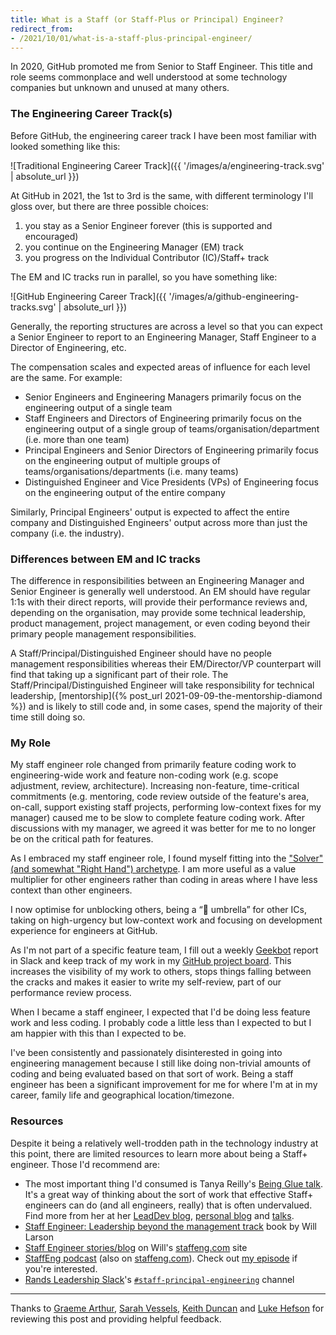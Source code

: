 ```yaml
---
title: What is a Staff (or Staff-Plus or Principal) Engineer?
redirect_from:
- /2021/10/01/what-is-a-staff-plus-principal-engineer/
---
```

In 2020, GitHub promoted me from Senior to Staff Engineer. This title and role seems commonplace and well understood at some technology companies but unknown and unused at many others.

### The Engineering Career Track(s)

Before GitHub, the engineering career track I have been most familiar with looked something like this:

![Traditional Engineering Career Track]({{ '/images/a/engineering-track.svg' | absolute_url }})

At GitHub in 2021, the 1st to 3rd is the same, with different terminology I'll gloss over, but there are three possible choices:

1. you stay as a Senior Engineer forever (this is supported and encouraged)
2. you continue on the Engineering Manager (EM) track
3. you progress on the Individual Contributor (IC)/Staff+ track

The EM and IC tracks run in parallel, so you have something like:

![GitHub Engineering Career Track]({{ '/images/a/github-engineering-tracks.svg' | absolute_url }})

Generally, the reporting structures are across a level so that you can expect a Senior Engineer to report to an Engineering Manager, Staff Engineer to a Director of Engineering, etc.

The compensation scales and expected areas of influence for each level are the same. For example:

- Senior Engineers and Engineering Managers primarily focus on the engineering output of a single team
- Staff Engineers and Directors of Engineering primarily focus on the engineering output of a single group of teams/organisation/department (i.e. more than one team)
- Principal Engineers and Senior Directors of Engineering primarily focus on the engineering output of multiple groups of teams/organisations/departments (i.e. many teams)
- Distinguished Engineer and Vice Presidents (VPs) of Engineering focus on the engineering output of the entire company

Similarly, Principal Engineers' output is expected to affect the entire company and Distinguished Engineers' output across more than just the company (i.e. the industry).

### Differences between EM and IC tracks

The difference in responsibilities between an Engineering Manager and Senior Engineer is generally well understood. An EM should have regular 1:1s with their direct reports, will provide their performance reviews and, depending on the organisation, may provide some technical leadership, product management, project management, or even coding beyond their primary people management responsibilities.

A Staff/Principal/Distinguished Engineer should have no people management responsibilities whereas their EM/Director/VP counterpart will find that taking up a significant part of their role. The Staff/Principal/Distinguished Engineer will take responsibility for technical leadership, [mentorship]({% post_url 2021-09-09-the-mentorship-diamond %}) and is likely to still code and, in some cases, spend the majority of their time still doing so.

### My Role

My staff engineer role changed from primarily feature coding work to engineering-wide work and feature non-coding work (e.g. scope adjustment, review, architecture). Increasing non-feature, time-critical commitments (e.g. mentoring, code review outside of the feature's area, on-call, support existing staff projects, performing low-context fixes for my manager) caused me to be slow to complete feature coding work. After discussions with my manager, we agreed it was better for me to no longer be on the critical path for features.

As I embraced my staff engineer role, I found myself fitting into the ["Solver" (and somewhat "Right Hand") archetype](https://staffeng.com/guides/staff-archetypes). I am more useful as a value multiplier for other engineers rather than coding in areas where I have less context than other engineers.

I now optimise for unblocking others, being a “💩 umbrella” for other ICs, taking on high-urgency but low-context work and focusing on development experience for engineers at GitHub.

As I'm not part of a specific feature team, I fill out a weekly [Geekbot](https://geekbot.com) report in Slack and keep track of my work in my [GitHub project board](https://docs.github.com/en/issues/organizing-your-work-with-project-boards/managing-project-boards/about-project-boards). This increases the visibility of my work to others, stops things falling between the cracks and makes it easier to write my self-review, part of our performance review process.

When I became a staff engineer, I expected that I'd be doing less feature work and less coding. I probably code a little less than I expected to but I am happier with this than I expected to be.

I've been consistently and passionately disinterested in going into engineering management because I still like doing non-trivial amounts of coding and being evaluated based on that sort of work. Being a staff engineer has been a significant improvement for me for where I'm at in my career, family life and geographical location/timezone.

### Resources

Despite it being a relatively well-trodden path in the technology industry at this point, there are limited resources to learn more about being a Staff+ engineer. Those I'd recommend are:

- The most important thing I'd consumed is Tanya Reilly's [Being Glue talk](https://noidea.dog/glue). It's a great way of thinking about the sort of work that effective Staff+ engineers can do (and all engineers, really) that is often undervalued. Find more from her at her [LeadDev blog](https://leaddev.com/community/tanya-reilly), [personal blog](https://noidea.dog/blog) and [talks](https://noidea.dog/talks).
- [Staff Engineer: Leadership beyond the management track](https://www.amazon.co.uk/dp/B08RMSHYGG) book by Will Larson
- [Staff Engineer stories/blog](https://staffeng.com/stories) on Will's [staffeng.com](https://staffeng.com) site
- [StaffEng podcast](https://staffeng.com/stories) (also on [staffeng.com](https://podcast.staffeng.com)). Check out [my episode](https://podcast.staffeng.com/1687069/8247672-mike-mcquaid-github) if you're interested.
- [Rands Leadership Slack](https://randsinrepose.com/welcome-to-rands-leadership-slack/)'s [`#staff-principal-engineering`](https://rands-leadership.slack.com/archives/CUAAP1A3G) channel

---

Thanks to [Graeme Arthur](https://www.graemearthur.com), [Sarah Vessels](https://github.com/cheshire137), [Keith Duncan](https://github.com/keithduncan) and [Luke Hefson](https://lukehefson.com) for reviewing this post and providing helpful feedback.
